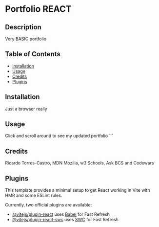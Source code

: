 # Portfolio REACT

## Description

Very BASIC portfolio

## Table of Contents


- [Installation](#installation)
- [Usage](#usage)
- [Credits](#credits)
- [Plugins](#plugins)


## Installation

Just a browser really 

## Usage

Click and scroll around to see my updated portfolio
    ```

## Credits

Ricardo Torres-Castro, MDN Mozilla, w3 Schools, Ask BCS and Codewars

## Plugins

This template provides a minimal setup to get React working in Vite with HMR and some ESLint rules.

Currently, two official plugins are available:

- [@vitejs/plugin-react](https://github.com/vitejs/vite-plugin-react/blob/main/packages/-*plugin-react/README.md) uses [Babel](https://babeljs.io/) for Fast Refresh
- [@vitejs/plugin-react-swc](https://github.com/vitejs/vite-plugin-react-swc) uses [SWC](https://swc.rs/) for Fast Refresh
